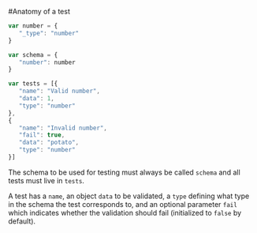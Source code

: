 #Anatomy of a test
```javascript
var number = {
   "_type": "number"
}

var schema = {
   "number": number
}

var tests = [{
   "name": "Valid number",
   "data": 1,
   "type": "number"
},
{
   "name": "Invalid number",
   "fail": true,
   "data": "potato",
   "type": "number"
}]
```

The schema to be used for testing must always be called ```schema``` and all tests must live
in ```tests```.

A test has a ```name```, an object ```data``` to be validated, a ```type``` defining what type
in the schema the test corresponds to, and an optional parameter ```fail``` which indicates whether
the validation should fail (initialized to ```false``` by default).
